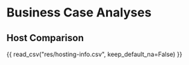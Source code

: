 # Business Case Analyses

## Host Comparison

{{ read_csv("res/hosting-info.csv", keep_default_na=False) }}
